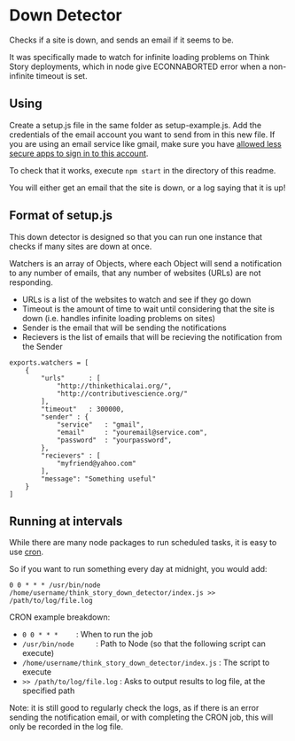 # Down Detector
Checks if a site is down, and sends an email if it seems to be.

It was specifically made to watch for infinite loading problems on Think Story deployments, which in node give ECONNABORTED error when a non-infinite timeout is set.

## Using
Create a setup.js file in the same folder as setup-example.js. Add the credentials of the email account you want to send from in this new file. If you are using an email service like gmail, make sure you have [allowed less secure apps to sign in to this account](https://support.google.com/accounts/answer/6010255).

To check that it works, execute `npm start` in the directory of this readme.

You will either get an email that the site is down, or a log saying that it is up!

## Format of setup.js
This down detector is designed so that you can run one instance that checks if many sites are down at once. 

Watchers is an array of Objects, where each Object will send a notification to any number of emails, that any number of websites (URLs) are not responding.

- URLs is a list of the websites to watch and see if they go down
- Timeout is the amount of time to wait until considering that the site is down (i.e. handles infinite loading problems on sites)
- Sender is the email that will be sending the notifications
- Recievers is the list of emails that will be recieving the notification from the Sender

```
exports.watchers = [
    {
        "urls"      : [
            "http://thinkethicalai.org/",
            "http://contributivescience.org/"
        ],
        "timeout"   : 300000,
        "sender" : {
            "service"   : "gmail",
            "email"     : "youremail@service.com",
            "password"  : "yourpassword",
        },
        "recievers" : [
            "myfriend@yahoo.com"
        ],
        "message": "Something useful"
    }
]
```

## Running at intervals
While there are many node packages to run scheduled tasks, it is easy to use [cron](https://www.raspberrypi.org/documentation/linux/usage/cron.md).

So if you want to run something every day at midnight, you would add:

`0 0 * * * /usr/bin/node /home/username/think_story_down_detector/index.js >> /path/to/log/file.log`

CRON example breakdown:
- `0 0 * * *    `                                     : When to run the job
- `/usr/bin/node     `                                : Path to Node (so that the following script can execute)
- `/home/username/think_story_down_detector/index.js` : The script to execute
- `>> /path/to/log/file.log`                          : Asks to output results to log file, at the specified path

Note: it is still good to regularly check the logs, as if there is an error sending the notification email, or with completing the CRON job, this will only be recorded in the log file.

